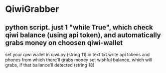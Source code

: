 # QiwiGrabber
python script. just 1 "while True", which check qiwi balance (using api token), and automatically grabs money on choosen qiwi-wallet
------------------------------------
set your qiwi wallet in qiwi.py (string 11)
in text.txt write api tokens and phones from which there'll grabs money
set wishful balance, which will grabs, if that ballance'll detected (string 18)
